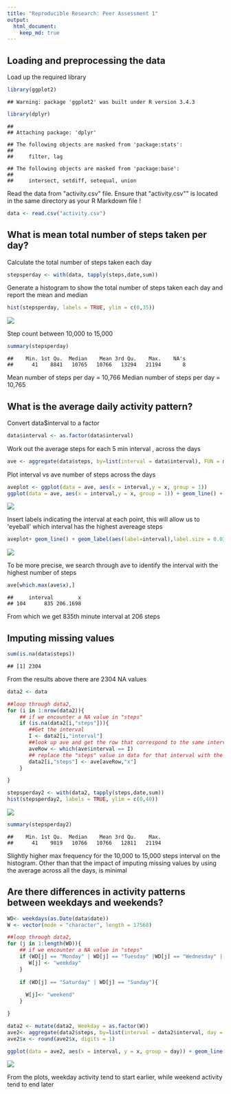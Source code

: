 ```yaml
---
title: "Reproducible Research: Peer Assessment 1"
output: 
  html_document:
    keep_md: true
---
```



## Loading and preprocessing the data
Load up the required library


```r
library(ggplot2)
```

```
## Warning: package 'ggplot2' was built under R version 3.4.3
```

```r
library(dplyr)
```

```
## 
## Attaching package: 'dplyr'
```

```
## The following objects are masked from 'package:stats':
## 
##     filter, lag
```

```
## The following objects are masked from 'package:base':
## 
##     intersect, setdiff, setequal, union
```

Read the data from "activity.csv" file. Ensure that "activity.csv"" is located in the same directory as your R Markdown file !


```r
data <- read.csv("activity.csv")
```



## What is mean total number of steps taken per day?

Calculate the total number of steps taken each day


```r
stepsperday <- with(data, tapply(steps,date,sum))
```

Generate a histogram to show the total number of steps taken each day and report the mean and median


```r
hist(stepsperday, labels = TRUE, ylim = c(0,35))
```

![](PA1_template_files/figure-html/unnamed-chunk-4-1.png)<!-- -->

Step count between 10,000 to 15,000 


```r
summary(stepsperday)
```

```
##    Min. 1st Qu.  Median    Mean 3rd Qu.    Max.    NA's 
##      41    8841   10765   10766   13294   21194       8
```

Mean number of steps per day = 10,766 
Median number of steps per day = 10,765

## What is the average daily activity pattern?

Convert data$interval to a factor


```r
data$interval <- as.factor(data$interval)
```

Work out the average steps for each 5 min interval , across the days


```r
ave <- aggregate(data$steps, by=list(interval = data$interval), FUN = mean, na.rm = TRUE)
```

Plot interval vs ave number of steps across the days


```r
aveplot <- ggplot(data = ave, aes(x = interval,y = x, group = 1))
ggplot(data = ave, aes(x = interval,y = x, group = 1)) + geom_line() + geom_point()  + xlab("Interval") + ylab("Average number of steps across the days")
```

![](PA1_template_files/figure-html/unnamed-chunk-8-1.png)<!-- -->

Insert labels indicating the interval at each point, this will allow us to 'eyeball' which interval has the highest avereage steps


```r
aveplot+ geom_line() + geom_label(aes(label=interval),label.size = 0.01)
```

![](PA1_template_files/figure-html/unnamed-chunk-9-1.png)<!-- -->

To be more precise, we search through ave to identify the interval with the highest number of steps


```r
ave[which.max(ave$x),]
```

```
##     interval        x
## 104      835 206.1698
```

From which we get 835th minute interval at 206 steps 

## Imputing missing values


```r
sum(is.na(data$steps))
```

```
## [1] 2304
```

From the results above there are 2304 NA values


```r
data2 <- data
```

```r
##loop through data2, 
for (i in 1:nrow(data2)){
    ## if we encounter a NA value in "steps"
    if (is.na(data2[i,"steps"])){
       ##Get the interval
       I <- data2[i,"interval"] 
       ##look up ave and get the row that correspond to the same interval
       aveRow <- which(ave$interval == I)
       ## replace the "steps" value in data for that interval with the average steps of the same interval from ave
       data2[i,"steps"] <- ave[aveRow,"x"]
    }

}
```


```r
stepsperday2 <- with(data2, tapply(steps,date,sum))
hist(stepsperday2, labels = TRUE, ylim = c(0,40))
```

![](PA1_template_files/figure-html/unnamed-chunk-14-1.png)<!-- -->

```r
summary(stepsperday2)
```

```
##    Min. 1st Qu.  Median    Mean 3rd Qu.    Max. 
##      41    9819   10766   10766   12811   21194
```

Slightly higher max frequency for the 10,000 to 15,000 steps interval on the histogram. Other than that the impact of imputing missing values by using the average across all the days, is minimal

## Are there differences in activity patterns between weekdays and weekends?


```r
WD<- weekdays(as.Date(data$date))
W <- vector(mode = "character", length = 17568)
```


```r
##loop through data2, 
for (j in 1:length(WD)){
    ## if we encounter a NA value in "steps"
    if (WD[j] == "Monday" | WD[j] == "Tuesday" |WD[j] == "Wednesday" | WD[j] == "Thursday" | WD[j] == "Friday"){
       W[j] <- "weekday"
    }
  
    if (WD[j] == "Saturday" | WD[j] == "Sunday"){
      
      W[j]<- "weekend"
    }

}
```


```r
data2 <- mutate(data2, Weekday = as.factor(W))
ave2<- aggregate(data2$steps, by=list(interval = data2$interval, day = data2$Weekday), FUN = mean, na.rm = TRUE)
ave2$x <- round(ave2$x, digits = 1)
```


```r
ggplot(data = ave2, aes(x = interval, y = x, group = day)) + geom_line() + facet_grid(day~.) + scale_x_discrete(breaks = c(0,1000,2000,3000)) + ylab("Average number of steps across all days")
```

![](PA1_template_files/figure-html/unnamed-chunk-19-1.png)<!-- -->

From the plots, weekday activity tend to start earlier, while weekend activity tend to end later
